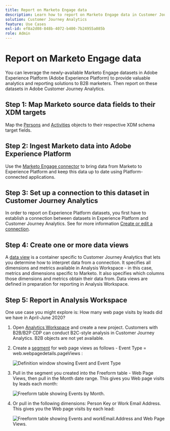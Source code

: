 ```yaml
---
title: Report on Marketo Engage data
description: Learn how to report on Marketo Engage data in Customer Journey Analytics
solution: Customer Journey Analytics
feature: Use Cases
exl-id: ef8a2d08-848b-4072-b400-7b24955a085b
role: Admin
---
```

# Report on Marketo Engage data

You can leverage the newly-available Marketo Engage datasets in Adobe Experience Platform (Adobe Experience Platform) to provide valuable analytics and reporting solutions to B2B marketers. Then report on these datasets in Adobe Customer Journey Analytics.

## Step 1: Map Marketo source data fields to their XDM targets

Map the [Persons](https://experienceleague.adobe.com/docs/experience-platform/sources/connectors/adobe-applications/mapping/marketo.html#persons) and [Activities](https://experienceleague.adobe.com/docs/experience-platform/sources/connectors/adobe-applications/mapping/marketo.html#activities) objects to their respective XDM schema target fields.

## Step 2: Ingest Marketo data into Adobe Experience Platform

Use the [Marketo Engage connector](https://experienceleague.adobe.com/docs/experience-platform/sources/connectors/adobe-applications/marketo/marketo.html) to bring data from Marketo to Experience Platform and keep this data up to date using Platform-connected applications.

## Step 3: Set up a connection to this dataset in Customer Journey Analytics

In order to report on Experience Platform datasets, you first have to establish a connection between datasets in Experience Platform and Customer Journey Analytics. See for more information [Create or edit a connection](https://experienceleague.adobe.com/docs/analytics-platform/using/cja-connections/create-connection.html).

## Step 4: Create one or more data views

A [data view](/help/data-views/data-views.md) is a container specific to Customer Journey Analytics that lets you determine how to interpret data from a connection. It specifies all dimensions and metrics available in Analysis Workspace - in this case, metrics and dimensions specific to Marketo. It also specifies which columns those dimensions and metrics obtain their data from. Data views are defined in preparation for reporting in Analysis Workspace. 

## Step 5: Report in Analysis Workspace

One use case you might explore is: How many web page visits by leads did we have in April-June 2020?

1. Open [Analytics Workspace](/help/analysis-workspace/home.md) and create a new project. 
   Customers with B2B/B2P CDP can conduct B2C-style analysis in Customer Journey Analytics. B2B objects are not yet available.

1. Create a [segment](/help/components/segments/seg-create.md) for web page views as follows - Event Type = web.webpagedetails.pageViews : 

   ![Definition window showing Event and Event Type](../assets/marketo-filter.png)

1. Pull in the segment you created into the Freeform table - Web Page Views, then pull in the Month date range. This gives you Web page visits by leads each month:

   ![Freeform table showing Events by Month.](../assets/marketo-freeform.png)

1. Or pull in the following dimensions: Person Key or Work Email Address. This gives you the Web page visits by each lead:

   ![Freeform table showing Events and workEmail.Address and Web Page Views.](../assets/marketo-freeform2.png)
